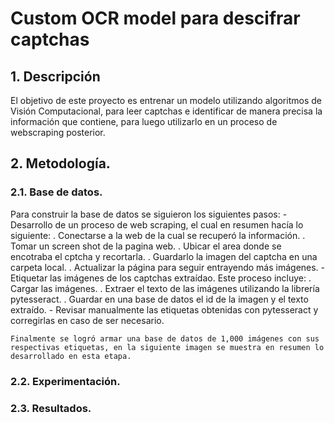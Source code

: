 # Custom OCR model para descifrar captchas

## 1. Descripción
El objetivo de este proyecto es entrenar un modelo utilizando algoritmos de Visión Computacional, para leer captchas e identificar de manera precisa la información que contiene, para luego utilizarlo en un proceso de webscraping posterior.

## 2. Metodología.
### 2.1. Base de datos.
Para construir la base de datos se siguieron los siguientes pasos:
    - Desarrollo de un proceso de web scraping, el cual en resumen hacía lo siguiente:
        . Conectarse a la web de la cual se recuperó la información.
        . Tomar un screen shot de la pagina web.
        . Ubicar el area donde se encotraba el cptcha y recortarla.
        . Guardarlo la imagen del captcha en una carpeta local.
        . Actualizar la página para seguir entrayendo más imágenes.
    - Etiquetar las imágenes de los captchas extraídao. Este proceso incluye:
        . Cargar las imágenes.
        . Extraer el texto de las imágenes utilizando la librería pytesseract.
        . Guardar en una base de datos el id de la imagen y el texto extraído.
    - Revisar manualmente las etiquetas obtenidas con pytesseract y corregirlas en caso de ser necesario.

    Finalmente se logró armar una base de datos de 1,000 imágenes con sus respectivas etiquetas, en la siguiente imagen se muestra en resumen lo desarrollado en esta etapa.


### 2.2. Experimentación.
### 2.3. Resultados.

